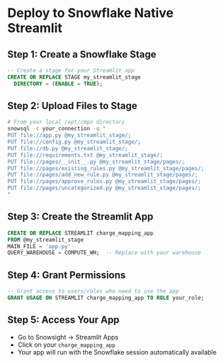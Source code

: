 # Deploy to Snowflake Native Streamlit

## Step 1: Create a Snowflake Stage
```sql
-- Create a stage for your Streamlit app
CREATE OR REPLACE STAGE my_streamlit_stage
  DIRECTORY = (ENABLE = TRUE);
```

## Step 2: Upload Files to Stage
```bash
# From your local /opt/cmps directory
snowsql -c your_connection -q "
PUT file://app.py @my_streamlit_stage/;
PUT file://config.py @my_streamlit_stage/;
PUT file://db.py @my_streamlit_stage/;
PUT file://requirements.txt @my_streamlit_stage/;
PUT file://pages/__init__.py @my_streamlit_stage/pages/;
PUT file://pages/existing_rules.py @my_streamlit_stage/pages/;
PUT file://pages/add_new_rule.py @my_streamlit_stage/pages/;
PUT file://pages/approve_rules.py @my_streamlit_stage/pages/;
PUT file://pages/uncategorized.py @my_streamlit_stage/pages/;
"
```

## Step 3: Create the Streamlit App
```sql
CREATE OR REPLACE STREAMLIT charge_mapping_app
FROM @my_streamlit_stage
MAIN_FILE = 'app.py'
QUERY_WAREHOUSE = COMPUTE_WH;  -- Replace with your warehouse
```

## Step 4: Grant Permissions
```sql
-- Grant access to users/roles who need to use the app
GRANT USAGE ON STREAMLIT charge_mapping_app TO ROLE your_role;
```

## Step 5: Access Your App
- Go to Snowsight → Streamlit Apps
- Click on your `charge_mapping_app`
- Your app will run with the Snowflake session automatically available 